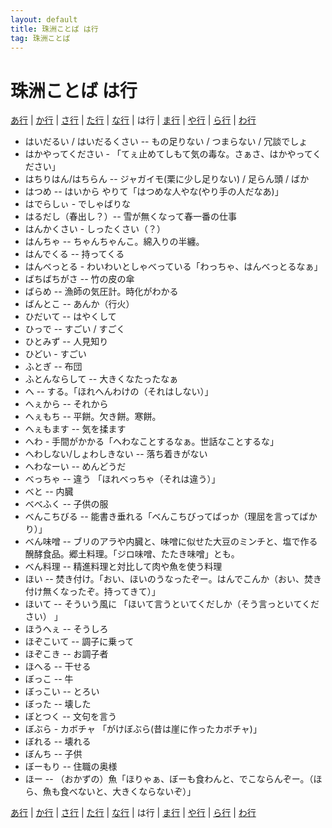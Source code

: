 ```yaml
---
layout: default
title: 珠洲ことば は行
tag: 珠洲ことば
---
```

# 珠洲ことば は行


<a href="a.html">あ行</a> | <a href="ka.html">か行</a> | <a href="sa.html">さ行</a> | <a href="ta.html">た行</a> | <a href="na.html">な行</a> | は行 | <a href="ma.html">ま行</a> | <a href="ya.html">や行</a> | <a href="ra.html">ら行</a> | <a href="wa.html">わ行</a>

- はいだるい / はいだるくさい -- もの足りない / つまらない /  冗談でしょ
- はかやってください - 「てぇ止めてしもて気の毒な。さぁさ、はかやってください」
- はちりはん/はちらん -- ジャガイモ(栗に少し足りない) / 足らん頭 / ばか
- はつめ -- はいから やりて「はつめな人やな(やり手の人だなあ)」
- はでらしぃ - でしゃばりな
- はるだし（春出し？）--  雪が無くなって春一番の仕事<new>
- はんかくさい - しったくさい（？）
- はんちゃ -- ちゃんちゃんこ。綿入りの半纏。
- はんでくる -- 持ってくる
- はんべっとる - わいわいとしゃべっている「わっちゃ、はんべっとるなぁ」
- ばちばちがさ -- 竹の皮の傘
- ばらめ -- 漁師の気圧計。時化がわかる
- ばんとこ -- あんか（行火）
- ひだいて -- はやくして
- ひっで -- すごい / すごく
- ひとみず -- 人見知り
- ひどい - すごい
- ふとぎ -- 布団
- ふとんならして -- 大きくなたったなぁ
- へ -- する。「ほれへんわけの（それはしない）」
- へぇから -- それから
- へぇもち -- 平餅。欠き餅。寒餅。
- へぇもます -- 気を揉ます
- へわ - 手間がかかる「へわなことするなぁ。世話なことするな」
- へわしない/しょわしきない -- 落ち着きがない
- へわなーい -- めんどうだ
- べっちゃ -- 違う 「ほれべっちゃ（それは違う）」
- べと -- 内臓
- べべふく -- 子供の服
- べんこちびる -- 能書き垂れる「べんこちびってばっか（理屈を言ってばかり）」
- べん味噌 -- ブリのアラや内臓と、味噌に似せた大豆のミンチと、塩で作る醗酵食品。郷土料理。「ジロ味噌、たたき味噌」とも。
- べん料理 -- 精進料理と対比して肉や魚を使う料理
- ほい -- 焚き付け。「おい、ほいのうなったぞー。はんでこんか（おい、焚き付け無くなったぞ。持ってきて）」<new>
- ほいて -- そういう風に 「ほいて言うといてくだしか（そう言っといてください） 」
- ほうへぇ -- そうしろ
- ほぞこいて -- 調子に乗って
- ほぞこき -- お調子者
- ほへる -- 干せる
- ぼっこ -- 牛
- ぼっこい -- とろい
- ぼった -- 壊した
- ぼとつく -- 文句を言う
- ぼぶら - カボチャ 「がけぼぶら(昔は崖に作ったカボチャ)」
- ぼれる -- 壊れる
- ぼんち -- 子供
- ぼーもり -- 住職の奥様
- ほー -- （おかずの）魚「ほりゃぁ、ぼーも食わんと、でこならんぞー。（ほら、魚も食べないと、大きくならないぞ）」<new>


<a href="a.html">あ行</a> | <a href="ka.html">か行</a> | <a href="sa.html">さ行</a> | <a href="ta.html">た行</a> | <a href="na.html">な行</a> | は行 | <a href="ma.html">ま行</a> | <a href="ya.html">や行</a> | <a href="ra.html">ら行</a> | <a href="wa.html">わ行</a>
